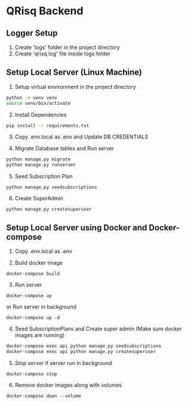 # QRisq Backend 

## Logger Setup

1. Create 'logs' folder in the project directory 
2. Create 'qrisq.log' file inside logs folder

## Setup Local Server (Linux Machine)

1. Setup virtual environment in the project directory
```sh
python -m venv venv
source venv/bin/activate
```

2. Install Dependencies
```sh
pip install -r requirements.txt
```

3. Copy .env.local as .env and Update DB CREDENTIALS

4. Migrate Database tables and Run server
```sh
python manage.py migrate
python manage.py runserver
```

5. Seed Subscription Plan
```
python manage.py seedsubscriptions
```

6. Create SuperAdmin
```
python manage.py createsuperuser
```

## Setup Local Server using Docker and Docker-compose

1. Copy .env.local as .env

2. Build docker image
```
docker-compose build
```

3. Run server
```
docker-compose up
```

or Run server in background
```
docker-compose up -d
```

4. Seed SubscriptionPlans and Create super admin (Make sure docker images are running)
```sh
docker-compose exec api python manage.py seedsubscriptions
docker-compose exec api python manage.py createsuperuser
```

5. Stop server if server run in background
```
docker-compose stop
```

6. Remove docker images along with volumes
```
docker-compose down --volume
```


